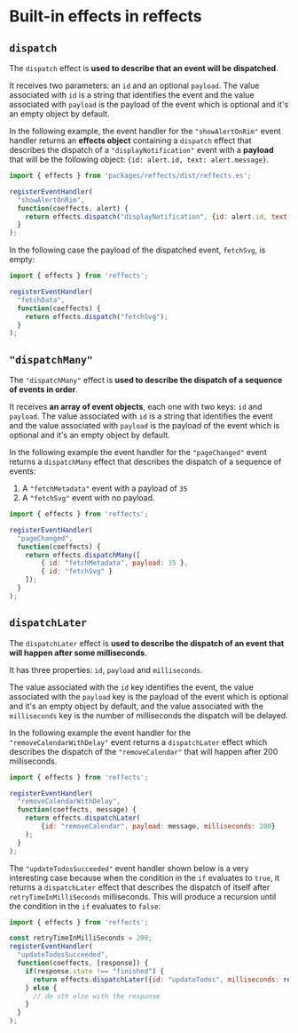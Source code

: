 # Built-in effects in reffects

## `dispatch`
The `dispatch` effect is **used to describe that an event will be dispatched**.

It receives two parameters: an `id` and an optional `payload`. The value associated with `id` is a string that identifies the event and the value associated with `payload` is the payload of the event which is optional and it's an empty object by default.

In the following example, the event handler for the `"showAlertOnRim"` event handler returns an **effects object** containing a `dispatch` effect that describes the dispatch of a `"displayNotification"` event with a **payload** that will be the following object: `{id: alert.id, text: alert.message}`.

```js
import { effects } from 'packages/reffects/dist/reffects.es';

registerEventHandler(
  "showAlertOnRim",
  function(coeffects, alert) {
    return effects.dispatch("displayNotification", {id: alert.id, text: alert.message});
  }
);
```

In the following case the payload of the dispatched event, `fetchSvg`, is empty:

```js
import { effects } from 'reffects';

registerEventHandler(
  "fetchData",
  function(coeffects) {
    return effects.dispatch("fetchSvg");
  }
);
```

##  `"dispatchMany"`
The `"dispatchMany"` effect is **used to describe the dispatch of a sequence of events in order**.

It receives **an array of event objects**, each one with two keys: `id` and `payload`. The value associated with `id` is a string that identifies the event and the value associated with `payload` is the payload of the event which is optional and it's an empty object by default.

In the following example the event handler for the `"pageChanged"` event returns a `dispatchMany` effect that describes the dispatch of a sequence of events:
1. A `"fetchMetadata"` event with a payload of `35` 
2. A `"fetchSvg"` event with no payload.

```js
import { effects } from 'reffects';

registerEventHandler(
  "pageChanged",
  function(coeffects) {
    return effects.dispatchMany([
        { id: "fetchMetadata", payload: 35 },
        { id: "fetchSvg" }
    ]);
  }
);
```

## `dispatchLater`
The `dispatchLater` effect is **used to describe the dispatch of an event that will happen after some milliseconds**.

It has three properties: `id`, `payload` and `milliseconds`. 

The value associated with the `id` key identifies the event, the value associated with the `payload` key is the payload of the event which is optional and it's an empty object by default, and the value associated with the `milliseconds` key is the number of milliseconds the dispatch will be delayed.

In the following example the event handler for the `"removeCalendarWithDelay"` event returns a `dispatchLater` effect which describes the dispatch of the `"removeCalendar"` that will happen after 200 milliseconds.

```js
import { effects } from 'reffects';

registerEventHandler(
  "removeCalendarWithDelay",
  function(coeffects, message) {
    return effects.dispatchLater(
        {id: "removeCalendar", payload: message, milliseconds: 200}
    );
  }
);
```

The `"updateTodosSucceeded"` event handler shown below is a very interesting case because when the condition in the `if` evaluates to `true`, it returns a `dispatchLater` effect that describes the dispatch of itself after `retryTimeInMilliSeconds` milliseconds. This will produce a recursion until the condition in the `if` evaluates to `false`:

```js
import { effects } from 'reffects';

const retryTimeInMilliSeconds = 200;
registerEventHandler(
  "updateTodosSucceeded",
  function(coeffects, [response]) {
    if(response.state !== "finished") {
      return effects.dispatchLater({id: "updateTodos", milliseconds: retryTimeInMilliSeconds});
    } else {
      // do sth else with the response
    }
  }
);
```
